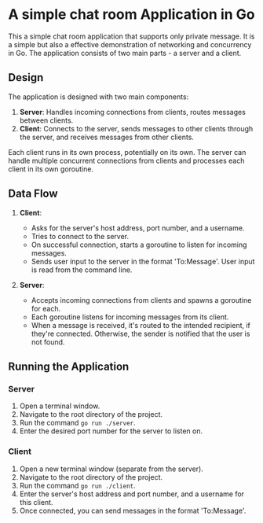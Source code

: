 # A simple chat room Application in Go

This a simple chat room application that supports only private message. It is a simple but also a effective demonstration of networking and concurrency in Go. The application consists of two main parts - a server and a client.

## Design

The application is designed with two main components:

1. **Server**: Handles incoming connections from clients, routes messages between clients.
2. **Client**: Connects to the server, sends messages to other clients through the server, and receives messages from other clients.

Each client runs in its own process, potentially on its own. The server can handle multiple concurrent connections from clients and processes each client in its own goroutine.

## Data Flow

1. **Client**:

   - Asks for the server's host address, port number, and a username.
   - Tries to connect to the server.
   - On successful connection, starts a goroutine to listen for incoming messages.
   - Sends user input to the server in the format 'To:Message'. User input is read from the command line.

2. **Server**:
   - Accepts incoming connections from clients and spawns a goroutine for each.
   - Each goroutine listens for incoming messages from its client.
   - When a message is received, it's routed to the intended recipient, if they're connected. Otherwise, the sender is notified that the user is not found.

## Running the Application

### Server

1. Open a terminal window.
2. Navigate to the root directory of the project.
3. Run the command `go run ./server`.
4. Enter the desired port number for the server to listen on.

### Client

1. Open a new terminal window (separate from the server).
2. Navigate to the root directory of the project.
3. Run the command `go run ./client`.
4. Enter the server's host address and port number, and a username for this client.
5. Once connected, you can send messages in the format 'To:Message'.
